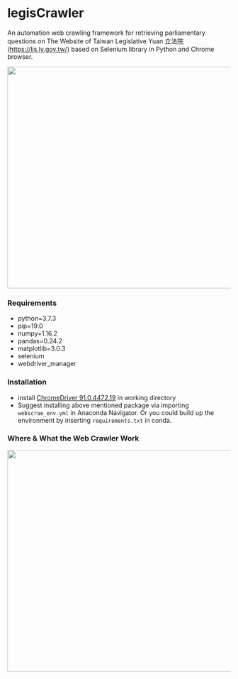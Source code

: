 # legisCrawler
An automation web crawling framework for retrieving parliamentary questions on The Website of Taiwan Legislative Yuan 立法院 (https://lis.ly.gov.tw/) based on Selenium library in Python and Chrome browser.


<p align="center">
  <img width="700" height="500" src="https://raw.githack.com/davidycliao/legisCrawler/main/images/image1.png" >
</p>



### Requirements
- python=3.7.3
- pip=19.0
- numpy=1.16.2
- pandas=0.24.2
- matplotlib=3.0.3
- selenium
- webdriver_manager

### Installation
- install [ChromeDriver 91.0.4472.19](https://sites.google.com/chromium.org/driver/downloads) in working directory
- Suggest installing above mentioned package via importing `webscrae_env.yml` in Anaconda Navigator. Or you could build up the environment by inserting `requirements.txt` in conda.

### Where & What the Web Crawler Work

<p align="center">
  <img width="700" height="500" src="https://raw.githack.com/davidycliao/legisCrawler/main/images/image3.png" >
</p>



